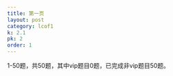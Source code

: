 ```yaml
---
title: 第一页
layout: post
category: lcof1
k: 2.1
pk: 2
order: 1
---
```


1-50题，共50题，其中vip题目0题，已完成非vip题目50题。